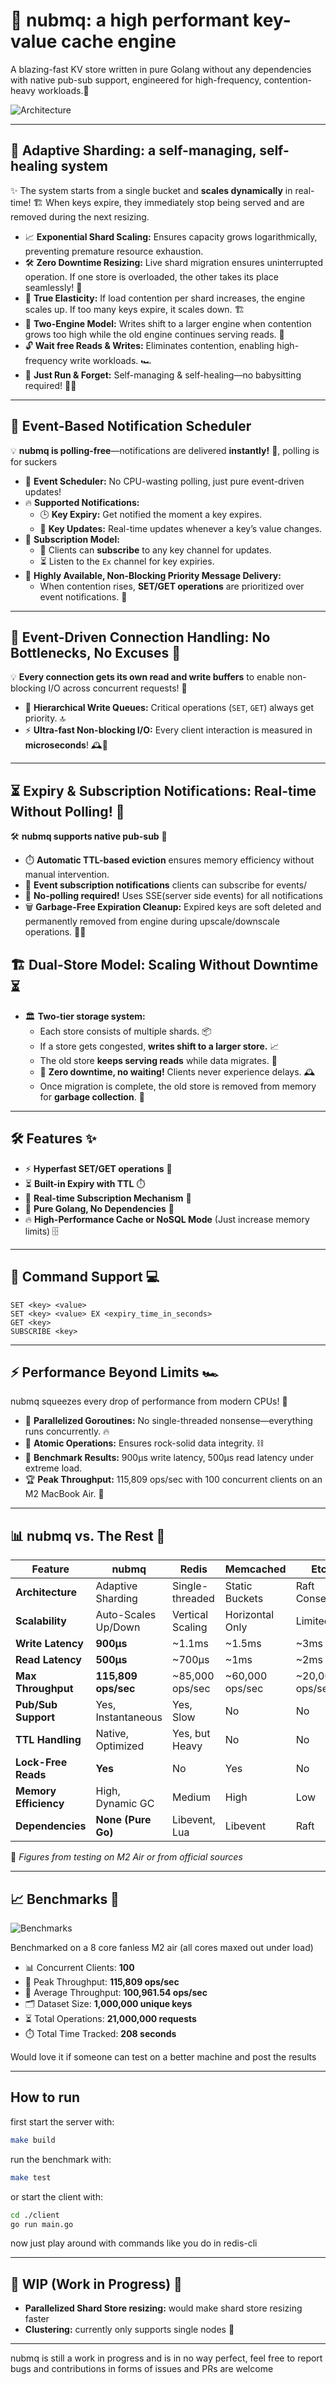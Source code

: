 # 🚀 nubmq: a high performant key-value cache engine

A blazing-fast KV store written in pure Golang without any dependencies with native pub-sub support, engineered for high-frequency, contention-heavy workloads.🚀

![Architecture](https://raw.githubusercontent.com/nubskr/nubmq/master/assets/nubmq_new_.png)

---

## 🧩 Adaptive Sharding: a self-managing, self-healing system

✨ The system starts from a single bucket and **scales dynamically** in real-time! 🏗️ When keys expire, they immediately stop being served and are removed during the next resizing.

- 📈 **Exponential Shard Scaling:** Ensures capacity grows logarithmically, preventing premature resource exhaustion.
- 🛠️ **Zero Downtime Resizing:** Live shard migration ensures uninterrupted operation. If one store is overloaded, the other takes its place seamlessly! 💨
- 🔄 **True Elasticity:** If load contention per shard increases, the engine scales up. If too many keys expire, it scales down. 🏗️
- 🚀 **Two-Engine Model:** Writes shift to a larger engine when contention grows too high while the old engine continues serving reads. 📡
- 🔓 **Wait free Reads & Writes:** Eliminates contention, enabling high-frequency write workloads. 🏎️
- 🔮 **Just Run & Forget:** Self-managing & self-healing—no babysitting required! 🍼❌

---

## 🔔 Event-Based Notification Scheduler

💡 **nubmq is polling-free**—notifications are delivered **instantly!** 📨, polling is for suckers

- 🎯 **Event Scheduler:** No CPU-wasting polling, just pure event-driven updates!
- 🔥 **Supported Notifications:**
  - 🕒 **Key Expiry:** Get notified the moment a key expires.
  - 🔄 **Key Updates:** Real-time updates whenever a key’s value changes.
- 📡 **Subscription Model:**
  - 📝 Clients can **subscribe** to any key channel for updates.
  - ⏳ Listen to the `Ex` channel for key expiries.
- 💨 **Highly Available, Non-Blocking Priority Message Delivery:**
  - When contention rises, **SET/GET operations** are prioritized over event notifications. 🚦

---

## 🔗 Event-Driven Connection Handling: No Bottlenecks, No Excuses 😤

💡 **Every connection gets its own read and write buffers** to enable non-blocking I/O across concurrent requests! 🚀

- 🚦 **Hierarchical Write Queues:** Critical operations (`SET`, `GET`) always get priority. 🔝
- ⚡ **Ultra-fast Non-blocking I/O:** Every client interaction is measured in **microseconds**! 🕰️💨

---

## ⏳ Expiry & Subscription Notifications: Real-time Without Polling! 🚀

🛠️ **nubmq supports native pub-sub** 📡

- ⏱️ **Automatic TTL-based eviction** ensures memory efficiency without manual intervention.
- 🔄 **Event subscription notifications** clients can subscribe for events/
- 🚫 **No-polling required!** Uses SSE(server side events) for all notifications
- 🗑️ **Garbage-Free Expiration Cleanup:** Expired keys are soft deleted and permanently removed from engine during upscale/downscale operations. 🧹✨

## 🏗️ Dual-Store Model: Scaling Without Downtime ⏳

- 🏛️ **Two-tier storage system:**
  - Each store consists of multiple shards. 📦
  - If a store gets congested, **writes shift to a larger store.** 📈
  - The old store **keeps serving reads** while data migrates. 🚛
  - 🛑 **Zero downtime, no waiting!** Clients never experience delays. 🕰️
  - Once migration is complete, the old store is removed from memory for **garbage collection**. 🧹

---

## 🛠 Features ✨

- ⚡ **Hyperfast SET/GET operations** 🚀
- ⏳ **Built-in Expiry with TTL** ⏱️
- 📡 **Real-time Subscription Mechanism** 🛜
- 📝 **Pure Golang, No Dependencies** 🦾
- 🔥 **High-Performance Cache or NoSQL Mode** (Just increase memory limits) 🗄️

---

## 📝 Command Support 💻

```plaintext
SET <key> <value>
SET <key> <value> EX <expiry_time_in_seconds>
GET <key>
SUBSCRIBE <key>
```

---

## ⚡ Performance Beyond Limits 🏎️

nubmq squeezes every drop of performance from modern CPUs! 💪

- 🔄 **Parallelized Goroutines:** No single-threaded nonsense—everything runs concurrently. 🔥
- 🔗 **Atomic Operations:** Ensures rock-solid data integrity. ⛓️
- 🚀 **Benchmark Results:** 900µs write latency, 500µs read latency under extreme load.
- 🏆 **Peak Throughput:** 115,809 ops/sec with 100 concurrent clients on an M2 MacBook Air. 🍏

---

## 📊 nubmq vs. The Rest 🤖

| Feature                | nubmq                 | Redis             | Memcached        | Etcd            |
|------------------------|----------------------|-------------------|-----------------|----------------|
| **Architecture**       | Adaptive Sharding   | Single-threaded  | Static Buckets  | Raft Consensus |
| **Scalability**        | Auto-Scales Up/Down | Vertical Scaling | Horizontal Only | Limited        |
| **Write Latency**      | **900µs**           | ~1.1ms           | ~1.5ms          | ~3ms           |
| **Read Latency**       | **500µs**           | ~700µs           | ~1ms            | ~2ms           |
| **Max Throughput**     | **115,809 ops/sec** | ~85,000 ops/sec  | ~60,000 ops/sec | ~20,000 ops/sec |
| **Pub/Sub Support**    | Yes, Instantaneous  | Yes, Slow        | No              | No             |
| **TTL Handling**       | Native, Optimized   | Yes, but Heavy   | No              | No             |
| **Lock-Free Reads**    | **Yes**             | No               | Yes             | No             |
| **Memory Efficiency**  | High, Dynamic GC    | Medium           | High            | Low            |
| **Dependencies**       | **None (Pure Go)**  | Libevent, Lua    | Libevent        | Raft           |

📌 *Figures from testing on M2 Air or from official sources*

---

## 📈 Benchmarks 🚀

![Benchmarks](https://raw.githubusercontent.com/nubskr/nubskr.github.io/f3db48f2c4e6ccb95a04a3348da79678d8ae579d/_posts/ThroughputBench.png)

Benchmarked on a 8 core fanless M2 air (all cores maxed out under load)

- 📊 Concurrent Clients: **100**
- 🎯 Peak Throughput: **115,809 ops/sec**
- 📌 Average Throughput: **100,961.54 ops/sec**
- 🗂️ Dataset Size: **1,000,000 unique keys**
- ⏳ Total Operations: **21,000,000 requests**
- ⏱️ Total Time Tracked: **208 seconds**

Would love it if someone can test on a better machine and post the results

---

## How to run

first start the server with:

```bash
make build
```

run the benchmark with:

```bash
make test
```

or start the client with:

```bash
cd ./client
go run main.go
```

now just play around with commands like you do in redis-cli

---

## 🔨 WIP (Work in Progress) 🔧

- **Parallelized Shard Store resizing:** would make shard store resizing faster
- **Clustering:** currently only supports single nodes 🤖

---

nubmq is still a work in progress and is in no way perfect, feel free to report bugs and contributions in forms of issues and PRs are welcome
